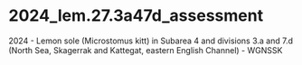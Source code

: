 # 2024_lem.27.3a47d_assessment
2024 - Lemon sole (Microstomus kitt) in Subarea 4 and divisions 3.a and 7.d (North Sea, Skagerrak and Kattegat, eastern English Channel) - WGNSSK
